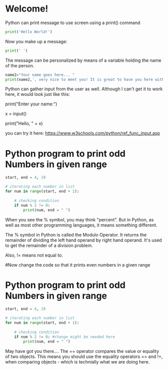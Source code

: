 # Welcome!

Python can print message to use screen using a print() command

```python runnable
print('Hello World!')
```

Now you make up a message:

```python runnable
print(' ')
```

The message can be personalized by means of a variable holding the name of the person.

```python runnable
name2="Your name goes here... "
print(name2,', very nice to meet you! It is great to have you here with us today!')
```

Python can gather input from the user as well. Although I can't get it to work here, it would look just like this:

print("Enter your name:")

x = input()

print("Hello, " + x)

you can try it here: https://www.w3schools.com/python/ref_func_input.asp

# Python program to print odd Numbers in given range
```python runnable
start, end = 4, 19

# iterating each number in list
for num in range(start, end + 1):
	
	# checking condition
	if num % 2 != 0:
		print(num, end = " ")
```

When you see the % symbol, you may think "percent". But in Python, as well as most other programming languages, it means something different.

The % symbol in Python is called the Modulo Operator. It returns the remainder of dividing the left hand operand by right hand operand. It's used to get the remainder of a division problem.

Also, != means not equal to.

#Now change the code so that it prints even numbers in a given range
# Python program to print odd Numbers in given range
```python runnable
start, end = 4, 19

# iterating each number in list
for num in range(start, end + 1):
	
	# checking condition
	if num % 2 != 0: #change might be needed here
		print(num, end = " ")
```
May have got you there.... The == operator compares the value or equality of two objects. This means you should use the equality operators == and !=, when comparing objects - which is technially what we are doing here.
